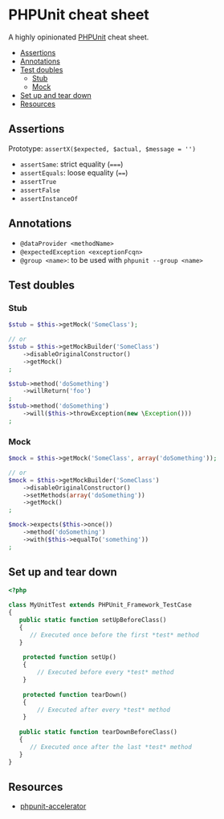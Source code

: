 # PHPUnit cheat sheet

A highly opinionated [PHPUnit](http://phpunit.de/) cheat sheet.

* [Assertions](#assertions)
* [Annotations](#annotations)
* [Test doubles](#test-doubles)
    * [Stub](#stub)
    * [Mock](#mock)
* [Set up and tear down](#set-up-and-tear-down)
* [Resources](#resources) 

## Assertions

Prototype: `assertX($expected, $actual, $message = '')`

* `assertSame`: strict equality (`===`)
* `assertEquals`: loose equality (`==`)
* `assertTrue`
* `assertFalse`
* `assertInstanceOf`

## Annotations

* `@dataProvider <methodName>`
* `@expectedException <exceptionFcqn>`
* `@group <name>`: to be used with `phpunit --group <name>`

## Test doubles

### Stub

```php
$stub = $this->getMock('SomeClass');

// or
$stub = $this->getMockBuilder('SomeClass')
    ->disableOriginalConstructor()
    ->getMock()
;

$stub->method('doSomething')
    ->willReturn('foo')
;
$stub->method('doSomething')
    ->will($this->throwException(new \Exception()))
;
```

### Mock

```php
$mock = $this->getMock('SomeClass', array('doSomething'));

// or
$mock = $this->getMockBuilder('SomeClass')
    ->disableOriginalConstructor()
    ->setMethods(array('doSomething'))
    ->getMock()
;

$mock->expects($this->once())
    ->method('doSomething')
    ->with($this->equalTo('something'))
;
```

## Set up and tear down

```php
<?php

class MyUnitTest extends PHPUnit_Framework_TestCase
{
   public static function setUpBeforeClass()
   {
      // Executed once before the first *test* method
   }
    
    protected function setUp()
    {
        // Executed before every *test* method
    }
    
    protected function tearDown()
    {
        // Executed after every *test* method
    }
    
   public static function tearDownBeforeClass()
   {
      // Executed once after the last *test* method
   }
}
```

## Resources

* [phpunit-accelerator](https://github.com/mybuilder/phpunit-accelerator)

